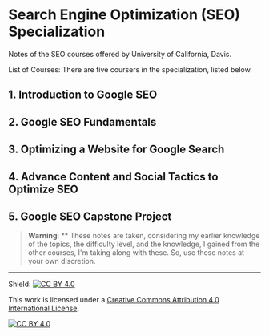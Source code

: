 # Search Engine Optimization (SEO) Specialization

Notes of the SEO courses offered by University of California, Davis.

List of Courses: There are five coursers in the specialization, listed below.

## 1. Introduction to Google SEO

## 2. Google SEO Fundamentals

## 3. Optimizing a Website for Google Search

## 4. Advance Content and Social Tactics to Optimize SEO

## 5. Google SEO Capstone Project

> **Warning**: ** These notes are taken, considering my earlier knowledge of the topics, the difficulty level, and the knowledge, I gained from the other courses, I'm taking along with these. So, use these notes at your own discretion.

---

Shield: [![CC BY 4.0][cc-by-shield]][cc-by]

This work is licensed under a
[Creative Commons Attribution 4.0 International License][cc-by].

[![CC BY 4.0][cc-by-image]][cc-by]

[cc-by]: http://creativecommons.org/licenses/by/4.0/
[cc-by-image]: https://i.creativecommons.org/l/by/4.0/88x31.png
[cc-by-shield]: https://img.shields.io/badge/License-CC%20BY%204.0-lightgrey.svg
